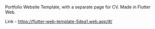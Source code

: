 Portfolio Website Template, with a separate page for CV. Made in Flutter Web.<br />

Link - https://flutter-web-template-5dea1.web.app/#/